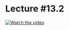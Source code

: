 # Lecture #13.2

[![Watch the video](https://img.youtube.com/vi/apC9HmI7DRk/0.jpg)](https://www.youtube.com/watch?v=apC9HmI7DRk&list=PLoROMvodv4rPzLcXBhbCFt8ahPrQGFSmN&index=41)
